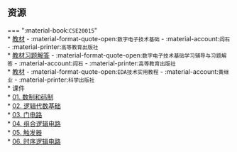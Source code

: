 ## 资源  
=== ":material-book:`CSE20015`"  
    * [教材](http://api.cqu-openlib.cn/file?key=iKo0v23u03ih) - :material-format-quote-open:`数字电子技术基础` - :material-account:`阎石` - :material-printer:`高等教育出版社`  
        * [教材习题解答](http://api.cqu-openlib.cn/file?key=iwctC23u0abc) - :material-format-quote-open:`数字电子技术基础学习辅导与习题解答` - :material-account:`阎石` - :material-printer:`高等教育出版社`  
    * [教材](http://api.cqu-openlib.cn/file?key=iECag23u1lbe) - :material-format-quote-open:`EDA技术实用教程` - :material-account:`黄继业` - :material-printer:`科学出版社`  
    * 课件  
        * [01. 数制和码制](http://api.cqu-openlib.cn/file?key=iXBE523u178h)  
        * [02. 逻辑代数基础](http://api.cqu-openlib.cn/file?key=irvsk23u17aj)  
        * [03. 门电路](http://api.cqu-openlib.cn/file?key=iXjgm23u17cb)  
        * [04. 组合逻辑电路](http://api.cqu-openlib.cn/file?key=i25BE23u17ed)  
        * [05. 触发器](http://api.cqu-openlib.cn/file?key=ik5zE23u17gf)  
        * [06. 时序逻辑电路](http://api.cqu-openlib.cn/file?key=ishHP23u17xc)  